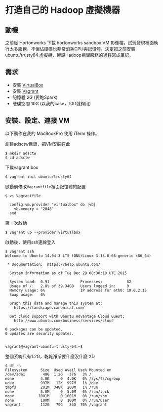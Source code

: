 # 打造自己的 Hadoop 虛擬機器

## 動機

之前從 Hortonworks 下載 hortonworks sandbox VM 影像檔，試玩發現裡面執行太多服務，不但佔硬碟也非常消耗CPU與記憶體，決定把之前安裝 ubuntu/trusty64 虛擬機、架設Hadoop相關服務的過程寫成筆記。

## 需求

- 安裝 [VirtualBox](https://www.virtualbox.org/wiki/Downloads)
- 安裝 [Vagrant](https://www.vagrantup.com/downloads.html)
- 記憶體 2G (要跑Spark)
- 硬碟空間 10G (以我的case，10G就夠用)

## 安裝、設定、連接 VM

以下動作在我的 MacBookPro 使用 iTerm 操作。

創建adsctw目錄，把VM安裝在此
```shell
$ mkdir adsctw
$ cd adsctw
```

下載vagrant box
```shell
$ vagrant init ubuntu/trusty64
```

啟動前修改```Vagrantfile```裡面記憶體的配置
```shell
$ vi Vagrantfile
```
```
  config.vm.provider "virtualbox" do |vb|
    vb.memory = "2048"
  end
```

第一次啟動
```shell
$ vagrant up --provider virtualbox
```

啟動後，使用ssh連線登入
```shell
$ vagrant ssh
Welcome to Ubuntu 14.04.3 LTS (GNU/Linux 3.13.0-66-generic x86_64)

 * Documentation:  https://help.ubuntu.com/

  System information as of Tue Dec 29 08:38:18 UTC 2015

  System load:  0.91              Processes:           82
  Usage of /:   2.8% of 39.34GB   Users logged in:     0
  Memory usage: 6%                IP address for eth0: 10.0.2.15
  Swap usage:   0%

  Graph this data and manage this system at:
    https://landscape.canonical.com/

  Get cloud support with Ubuntu Advantage Cloud Guest:
    http://www.ubuntu.com/business/services/cloud

0 packages can be updated.
0 updates are security updates.


vagrant@vagrant-ubuntu-trusty-64:~$
```

整個系統只有1.2G，乾乾淨淨要什麼沒什麼 XD
```shell
$ df -h
Filesystem      Size  Used Avail Use% Mounted on
/dev/sda1        40G  1.2G   37G   3% /
none            4.0K     0  4.0K   0% /sys/fs/cgroup
udev            997M   12K  997M   1% /dev
tmpfs           201M  348K  200M   1% /run
none            5.0M     0  5.0M   0% /run/lock
none           1001M     0 1001M   0% /run/shm
none            100M     0  100M   0% /run/user
vagrant         112G   79G   34G  70% /vagrant
```
